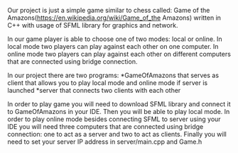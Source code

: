 Our project is just a simple game similar to chess called: Game of the Amazons(https://en.wikipedia.org/wiki/Game_of_the Amazons) 
written in C++ with usage of SFML library for graphics and network.

In our game player is able to choose one of two modes: local or online. 
In local mode two players can play against each other on one computer. 
In online mode two players can play against each other on different computers that are connected using bridge connection.

In our project there are two programs: 
*GameOfAmazons that serves as client that allows you to play local mode and online mode if server is launched
*server that connects two clients with each other

In order to play game you will need to download SFML library and connect it to GameOfAmazons in your IDE.
Then you will be able to play local mode.
In order to play online mode besides connecting SFML to server using your IDE you will need three computers that are connected
using bridge connection: one to act as a server and two to act as clients. 
Finally you will need to set your server IP address in server/main.cpp and Game.h
